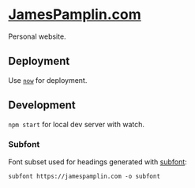 # [JamesPamplin.com](https://jamespamplin.com)
Personal website.

## Deployment
Use [`now`](https://now.sh) for deployment.

## Development
`npm start` for local dev server with watch.

### Subfont
Font subset used for headings generated with [subfont](https://www.npmjs.com/package/subfont):

    subfont https://jamespamplin.com -o subfont
